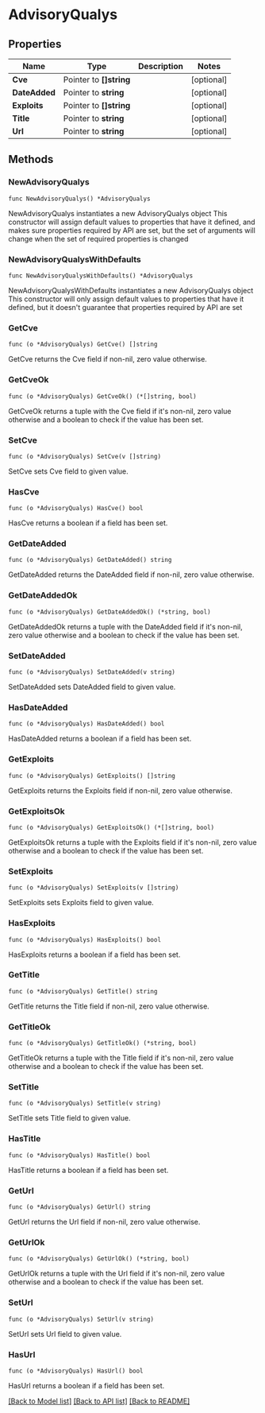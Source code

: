 # AdvisoryQualys

## Properties

Name | Type | Description | Notes
------------ | ------------- | ------------- | -------------
**Cve** | Pointer to **[]string** |  | [optional] 
**DateAdded** | Pointer to **string** |  | [optional] 
**Exploits** | Pointer to **[]string** |  | [optional] 
**Title** | Pointer to **string** |  | [optional] 
**Url** | Pointer to **string** |  | [optional] 

## Methods

### NewAdvisoryQualys

`func NewAdvisoryQualys() *AdvisoryQualys`

NewAdvisoryQualys instantiates a new AdvisoryQualys object
This constructor will assign default values to properties that have it defined,
and makes sure properties required by API are set, but the set of arguments
will change when the set of required properties is changed

### NewAdvisoryQualysWithDefaults

`func NewAdvisoryQualysWithDefaults() *AdvisoryQualys`

NewAdvisoryQualysWithDefaults instantiates a new AdvisoryQualys object
This constructor will only assign default values to properties that have it defined,
but it doesn't guarantee that properties required by API are set

### GetCve

`func (o *AdvisoryQualys) GetCve() []string`

GetCve returns the Cve field if non-nil, zero value otherwise.

### GetCveOk

`func (o *AdvisoryQualys) GetCveOk() (*[]string, bool)`

GetCveOk returns a tuple with the Cve field if it's non-nil, zero value otherwise
and a boolean to check if the value has been set.

### SetCve

`func (o *AdvisoryQualys) SetCve(v []string)`

SetCve sets Cve field to given value.

### HasCve

`func (o *AdvisoryQualys) HasCve() bool`

HasCve returns a boolean if a field has been set.

### GetDateAdded

`func (o *AdvisoryQualys) GetDateAdded() string`

GetDateAdded returns the DateAdded field if non-nil, zero value otherwise.

### GetDateAddedOk

`func (o *AdvisoryQualys) GetDateAddedOk() (*string, bool)`

GetDateAddedOk returns a tuple with the DateAdded field if it's non-nil, zero value otherwise
and a boolean to check if the value has been set.

### SetDateAdded

`func (o *AdvisoryQualys) SetDateAdded(v string)`

SetDateAdded sets DateAdded field to given value.

### HasDateAdded

`func (o *AdvisoryQualys) HasDateAdded() bool`

HasDateAdded returns a boolean if a field has been set.

### GetExploits

`func (o *AdvisoryQualys) GetExploits() []string`

GetExploits returns the Exploits field if non-nil, zero value otherwise.

### GetExploitsOk

`func (o *AdvisoryQualys) GetExploitsOk() (*[]string, bool)`

GetExploitsOk returns a tuple with the Exploits field if it's non-nil, zero value otherwise
and a boolean to check if the value has been set.

### SetExploits

`func (o *AdvisoryQualys) SetExploits(v []string)`

SetExploits sets Exploits field to given value.

### HasExploits

`func (o *AdvisoryQualys) HasExploits() bool`

HasExploits returns a boolean if a field has been set.

### GetTitle

`func (o *AdvisoryQualys) GetTitle() string`

GetTitle returns the Title field if non-nil, zero value otherwise.

### GetTitleOk

`func (o *AdvisoryQualys) GetTitleOk() (*string, bool)`

GetTitleOk returns a tuple with the Title field if it's non-nil, zero value otherwise
and a boolean to check if the value has been set.

### SetTitle

`func (o *AdvisoryQualys) SetTitle(v string)`

SetTitle sets Title field to given value.

### HasTitle

`func (o *AdvisoryQualys) HasTitle() bool`

HasTitle returns a boolean if a field has been set.

### GetUrl

`func (o *AdvisoryQualys) GetUrl() string`

GetUrl returns the Url field if non-nil, zero value otherwise.

### GetUrlOk

`func (o *AdvisoryQualys) GetUrlOk() (*string, bool)`

GetUrlOk returns a tuple with the Url field if it's non-nil, zero value otherwise
and a boolean to check if the value has been set.

### SetUrl

`func (o *AdvisoryQualys) SetUrl(v string)`

SetUrl sets Url field to given value.

### HasUrl

`func (o *AdvisoryQualys) HasUrl() bool`

HasUrl returns a boolean if a field has been set.


[[Back to Model list]](../README.md#documentation-for-models) [[Back to API list]](../README.md#documentation-for-api-endpoints) [[Back to README]](../README.md)


